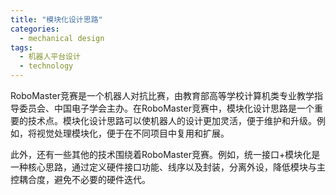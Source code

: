 ```yaml
---  
title: "模块化设计思路"  
categories:  
  - mechanical design  
tags: 
  - 机器人平台设计 
  - technology  
---  
```


RoboMaster竞赛是一个机器人对抗比赛，由教育部高等学校计算机类专业教学指导委员会、中国电子学会主办。在RoboMaster竞赛中，模块化设计思路是一个重要的技术点。模块化设计思路可以使机器人的设计更加灵活，便于维护和升级。例如，将视觉处理模块化，便于在不同项目中复用和扩展。

此外，还有一些其他的技术围绕着RoboMaster竞赛。例如，统一接口+模块化是一种核心思路，通过定义硬件接口功能、线序以及封装，分离外设，降低模块与主控耦合度，避免不必要的硬件迭代。 
